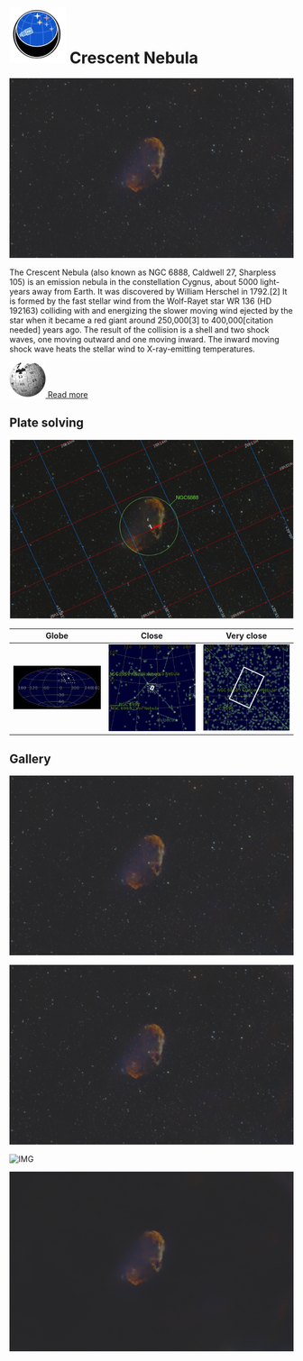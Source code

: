# ![](..//Imaging//Common/pyl-tiny.png) Crescent Nebula
![](..//Imaging//HD/Crescent_Nebula+00+co.jpg)

The Crescent Nebula (also known as NGC 6888, Caldwell 27, Sharpless 105) is an emission nebula in the constellation Cygnus, about 5000 light-years away from Earth. It was discovered by William Herschel in 1792.[2] It is formed by the fast stellar wind from the Wolf-Rayet star WR 136 (HD 192163) colliding with and energizing the slower moving wind ejected by the star when it became a red giant around 250,000[3] to 400,000[citation needed] years ago. The result of the collision is a shell and two shock waves, one moving outward and one moving inward. The inward moving shock wave heats the stellar wind to X-ray-emitting temperatures.

[![](..//Imaging//Common/Wikipedia.png) Read more](https://en.wikipedia.org/wiki/Crescent_Nebula)
## Plate solving 


![IMG](..//Imaging//HD/Crescent_Nebula_Annotated.jpg)


| Globe | Close | Very close |
| ----- | ----- | ----- |
|![IMG](..//Imaging//HD/Crescent_Nebula_Globe.jpg) |![IMG](..//Imaging//HD/Crescent_Nebula_Close.jpg) |![IMG](..//Imaging//HD/Crescent_Nebula_Closer.jpg) |

## Gallery
![IMG](..//Imaging//HD/Crescent_Nebula+00+co.jpg) 

![IMG](..//Imaging//HD/Crescent_Nebula+01+co.jpg) 

![IMG](..//Imaging//HD/Crescent_Nebula+02+co.jpg) 

![](..//Imaging//HD/Crescent_Nebula+00+bg.jpg)
